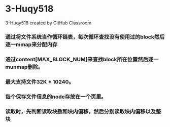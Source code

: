 # 3-Huqy518
3-Huqy518 created by GitHub Classroom
### 通过将文件系统当作循环链表，每次循环查找没有使用过的block然后逐一mmap来分配内存
### 通过content[MAX_BLOCK_NUM]来查找block所在位置然后逐一munmap删除。
### 最大支持文件32K * 10240。
### 每个保存文件信息的node存放在一个页里。
### 读取时，先判断读取块数和块内偏移，然后分别读取块内偏移以及整块
